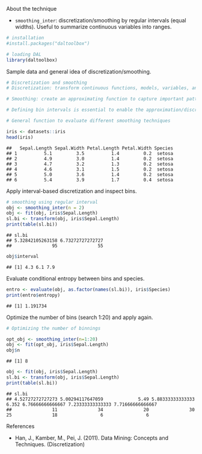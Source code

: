 About the technique
- `smoothing_inter`: discretization/smoothing by regular intervals (equal widths). Useful to summarize continuous variables into ranges.


``` r
# installation 
#install.packages("daltoolbox")

# loading DAL
library(daltoolbox) 
```

Sample data and general idea of discretization/smoothing.

``` r
# Discretization and smoothing
# Discretization: transform continuous functions, models, variables, and equations into discrete versions. 

# Smoothing: create an approximating function to capture important patterns, reducing noise and high-frequency variation.

# Defining bin intervals is essential to enable the approximation/discretization.

# General function to evaluate different smoothing techniques

iris <- datasets::iris
head(iris)
```

```
##   Sepal.Length Sepal.Width Petal.Length Petal.Width Species
## 1          5.1         3.5          1.4         0.2  setosa
## 2          4.9         3.0          1.4         0.2  setosa
## 3          4.7         3.2          1.3         0.2  setosa
## 4          4.6         3.1          1.5         0.2  setosa
## 5          5.0         3.6          1.4         0.2  setosa
## 6          5.4         3.9          1.7         0.4  setosa
```

Apply interval-based discretization and inspect bins.

``` r
# smoothing using regular interval
obj <- smoothing_inter(n = 2)  
obj <- fit(obj, iris$Sepal.Length)
sl.bi <- transform(obj, iris$Sepal.Length)
print(table(sl.bi))
```

```
## sl.bi
## 5.32842105263158 6.73272727272727 
##               95               55
```

``` r
obj$interval
```

```
## [1] 4.3 6.1 7.9
```

Evaluate conditional entropy between bins and species.

``` r
entro <- evaluate(obj, as.factor(names(sl.bi)), iris$Species)
print(entro$entropy)
```

```
## [1] 1.191734
```

Optimize the number of bins (search 1:20) and apply again.

``` r
# Optimizing the number of binnings

opt_obj <- smoothing_inter(n=1:20)
obj <- fit(opt_obj, iris$Sepal.Length)
obj$n
```

```
## [1] 8
```


``` r
obj <- fit(obj, iris$Sepal.Length)
sl.bi <- transform(obj, iris$Sepal.Length)
print(table(sl.bi))
```

```
## sl.bi
## 4.52727272727273 5.00294117647059             5.49 5.88333333333333            6.352 6.76666666666667 7.23333333333333 7.71666666666667 
##               11               34               20               30               25               18                6                6
```

References
- Han, J., Kamber, M., Pei, J. (2011). Data Mining: Concepts and Techniques. (Discretization)

